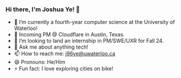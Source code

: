 ### Hi there, I'm Joshua Ye! 👋

- 🌱 I’m currently a fourth-year computer science at the University of Waterloo!
- 🔭 Incoming PM @ Cloudflare in Austin, Texas.
- 🤔 I’m looking to land an internship in PM/SWE/UXR for Fall 24.
- 💬 Ask me about anything tech!
- 📫 How to reach me: j96ye@uwaterloo.ca
- 😄 Pronouns: He/Him
- ⚡ Fun fact: I love exploring cities on bike!
